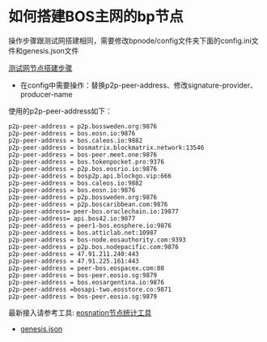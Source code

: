 # 如何搭建BOS主网的bp节点

操作步骤跟测试网搭建相同，需要修改bpnode/config文件夹下面的config.ini文件和genesis.json文件

[测试网节点搭建步骤](https://github.com/boscore/bos-testnet/blob/master/README.md)

- 在config中需要操作：替换p2p-peer-address、修改signature-provider、producer-name

使用的p2p-peer-address如下：
```
p2p-peer-address = p2p.bossweden.org:9876
p2p-peer-address = bos.eosn.io:9876
p2p-peer-address = bos.caleos.io:9882
p2p-peer-address = bosmatrix.blockmatrix.network:13546
p2p-peer-address = bos-peer.meet.one:9876
p2p-peer-address = bos.tokenpocket.pro:9376
p2p-peer-address = p2p.bos.eosrio.io:9876
p2p-peer-address = bosp2p.api.blockgo.vip:666
p2p-peer-address = bos.caleos.io:9882
p2p-peer-address = bos.eosn.io:9876
p2p-peer-address = p2p.bossweden.org:9876
p2p-peer-address = p2p.boscaribbean.com:9876
p2p-peer-address= peer-bos.oraclechain.io:19877
p2p-peer-address= api.bos42.io:9877
p2p-peer-address = peer1-bos.eosphere.io:9876
p2p-peer-address = bos.atticlab.net:10987
p2p-peer-address = bos-node.eosauthority.com:9393
p2p-peer-address = p2p.bos.nodepacific.com:9876
p2p-peer-address = 47.91.211.240:443
p2p-peer-address = 47.91.225.161:443
p2p-peer-address = peer-bos.eospacex.com:88
p2p-peer-address = bos-peer.eosio.sg:9879
p2p-peer-address = bos.eosargentina.io:9876
p2p-peer-address =bosapi-two.eosstore.co:9871
p2p-peer-address = bos-peer.eosio.sg:9879
```
最新接入请参考工具: [eosnation节点统计工具](https://validate.eosnation.io/bos/reports/endpoints.html)


- [genesis.json](https://github.com/boscore/bosres/blob/master/genesis.json)
